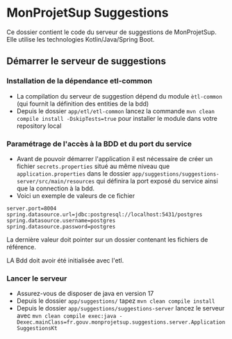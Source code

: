 # MonProjetSup Suggestions
Ce dossier contient le code du serveur de suggestions de MonProjetSup.
Elle utilise les technologies Kotlin/Java/Spring Boot.


## Démarrer le serveur de suggestions

### Installation de la dépendance etl-common
- La compilation du serveur de suggestion dépend du module ```ètl-common``` (qui fournit la définition des entities de la bdd)
- Depuis le dossier `app/etl/etl-common` lancez la commande ```mvn clean compile install -DskipTests=true``` pour installer le module dans votre repository local

### Paramétrage de l'accès à la BDD et du port du service
- Avant de pouvoir démarrer l'application il est nécessaire de créer un fichier `secrets.properties` situé au même niveau que `application.properties` dans le dossier `app/suggestions/suggestions-server/src/main/resources` qui définira la port exposé du service ainsi que la connection à la bdd.
- Voici un exemple de valeurs de ce fichier
```
server.port=8004
spring.datasource.url=jdbc:postgresql://localhost:5431/postgres
spring.datasource.username=postgres
spring.datasource.password=postgres
```
La dernière valeur doit pointer sur un dossier contenant les fichiers de référence.

LA Bdd doit avoir été initialisée avec l'etl.

### Lancer le serveur
- Assurez-vous de disposer de java en version 17
- Depuis le dossier `app/suggestions/` tapez ```mvn clean compile install```
- Depuis le dossier `app/suggestions/suggestions-server` lancez le serveur avec ```mvn clean compile exec:java -Dexec.mainClass=fr.gouv.monprojetsup.suggestions.server.ApplicationSuggestionsKt```

